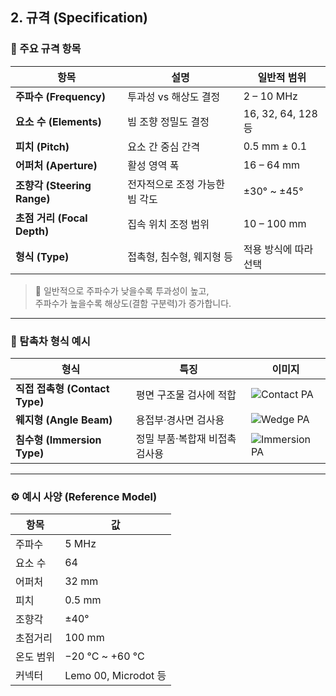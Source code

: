 ## 2. 규격 (Specification)

### 🔩 주요 규격 항목

| 항목 | 설명 | 일반적 범위 |
|------|------|--------------|
| **주파수 (Frequency)** | 투과성 vs 해상도 결정 | 2 – 10 MHz |
| **요소 수 (Elements)** | 빔 조향 정밀도 결정 | 16, 32, 64, 128 등 |
| **피치 (Pitch)** | 요소 간 중심 간격 | 0.5 mm ± 0.1 |
| **어퍼처 (Aperture)** | 활성 영역 폭 | 16 – 64 mm |
| **조향각 (Steering Range)** | 전자적으로 조정 가능한 빔 각도 | ±30° ~ ±45° |
| **초점 거리 (Focal Depth)** | 집속 위치 조정 범위 | 10 – 100 mm |
| **형식 (Type)** | 접촉형, 침수형, 웨지형 등 | 적용 방식에 따라 선택 |

> 📘 일반적으로 주파수가 낮을수록 투과성이 높고,  
> 주파수가 높을수록 해상도(결함 구분력)가 증가합니다.

---

### 🧱 탐촉차 형식 예시

| 형식 | 특징 | 이미지 |
|------|------|---------|
| **직접 접촉형 (Contact Type)** | 평면 구조물 검사에 적합 | ![Contact PA](https://ims.evidentscientific.com/en/learn/phased-array/media_1397d703d3df4d9bc98ff1a8a4f3f37dc74e7ec16.png?format=png&width=400) |
| **웨지형 (Angle Beam)** | 용접부·경사면 검사용 | ![Wedge PA](https://ims.evidentscientific.com/en/learn/phased-array/media_11e6308cd5b29ecca6c95b4ea198d381a5b264cb4.png?format=png&width=400) |
| **침수형 (Immersion Type)** | 정밀 부품·복합재 비접촉 검사용 | ![Immersion PA](https://ims.evidentscientific.com/en/learn/phased-array/media_10c9c6d1a4f7e93b803efea2933e7ce6f3aa9f8da.png?format=png&width=400) |

---

### ⚙️ 예시 사양 (Reference Model)

| 항목 | 값 |
|------|----|
| 주파수 | 5 MHz |
| 요소 수 | 64 |
| 어퍼처 | 32 mm |
| 피치 | 0.5 mm |
| 조향각 | ±40° |
| 초점거리 | 100 mm |
| 온도 범위 | −20 °C ~ +60 °C |
| 커넥터 | Lemo 00, Microdot 등 |
